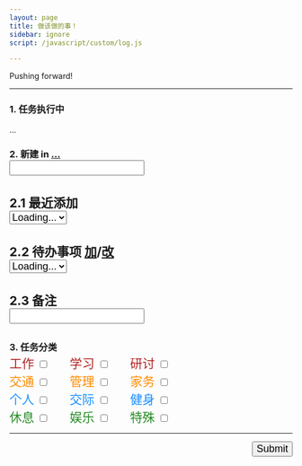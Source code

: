 ```yaml
---
layout: page
title: 做该做的事！
sidebar: ignore
script: /javascript/custom/log.js

---
```


Pushing forward!

---

<form action="https://script.google.com/macros/s/AKfycbxRYZQtTQ3qBQtxU5Q1iMV9_hlgvgALyTyID42IUNfDouFsajfN/exec" method="GET">

<h3><strong>1. 任务执行中</strong></h3>
<div id="log">...</div>

<h3><strong>2. 新建</strong> in
<a href="https://docs.google.com/a/yuz.me/spreadsheets/d/1k6HhhgqxFaCh5VRzfqmkuODzh59lUI7TUpEEzhWUsLw/edit#gid=669333296" id="place">...</a> <span style="color:red;" id="test2"></span>
<br>
<input type="text" name="create" style="font-size:18px;">
</h3>

<h4 style="font-size:22px;">
2.1 最近添加
<br>
<select name="create" id="recent" style="font-size:18px;">
<option selected value="">Loading...</option>
</select>
</h4>

<h4 style="font-size:22px;">
2.2 待办事项
<a href="http://yuz.me/task/">加</a>/<a href="http://yuz.me/d/me/log/">改</a>
<br>
<select name="todo" id="todo" style="font-size:18px;">
<option selected value="">Loading...</option>
</select>
</h4>

<h4 style="font-size:22px;">
2.3 备注
<br>
<input type="text" name="comment" style="font-size:18px;">
</h4>

<h3 style="margin-bottom:0px;">
<strong>3. 任务分类</strong>
<span style="color:red;" id="test"></span>
</h3>
<div style="font-size:22px;">
<label for="a1" style="color:FireBrick;">工作</label>
<input type="checkbox" id ="a1" name="category" value="工作">
&nbsp;&nbsp;&nbsp;&nbsp;
<label for="a2" style="color:FireBrick;">学习</label>
<input type="checkbox" id ="a2" name="category" value="学习">
&nbsp;&nbsp;&nbsp;&nbsp;
<label for="a3" style="color:FireBrick;">研讨</label>
<input type="checkbox" id ="a3" name="category" value="研讨">
<br>
<label for="a4" style="color:DarkOrange;">交通</label>
<input type="checkbox" id ="a4" name="category" value="交通">
&nbsp;&nbsp;&nbsp;&nbsp;
<label for="a5" style="color:DarkOrange;">管理</label>
<input type="checkbox" id ="a5" name="category" value="管理">
&nbsp;&nbsp;&nbsp;&nbsp;
<label for="a6" style="color:DarkOrange;">家务</label>
<input type="checkbox" id ="a6" name="category" value="家务">
<br>
<label for="a7" style="color:DodgerBlue;">个人</label>
<input type="checkbox" id ="a7" name="category" value="个人">
&nbsp;&nbsp;&nbsp;&nbsp;
<label for="a8" style="color:DodgerBlue;">交际</label>
<input type="checkbox" id ="a8" name="category" value="交际">
&nbsp;&nbsp;&nbsp;&nbsp;
<label for="a9" style="color:DodgerBlue;">健身</label>
<input type="checkbox" id ="a9" name="category" value="健身">
<br>
<label for="A1" style="color:ForestGreen;">休息</label>
<input type="checkbox" id ="A1" name="category" value="休息">
&nbsp;&nbsp;&nbsp;&nbsp;
<label for="A2" style="color:ForestGreen;">娱乐</label>
<input type="checkbox" id ="A2" name="category" value="娱乐">
&nbsp;&nbsp;&nbsp;&nbsp;
<label for="A3" style="color:ForestGreen;">特殊</label>
<input type="checkbox" id ="A3" name="category" value="特殊">
</div>

<hr>

<p>
<input type="submit" value="Submit" id="submit" style="font-size:18px;float: right;margin-bottom:60px;">
</p>

</form>

